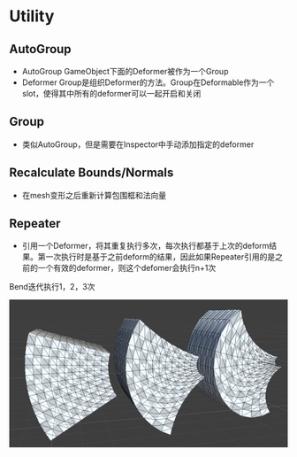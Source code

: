 # Utility

## AutoGroup

- AutoGroup GameObject下面的Deformer被作为一个Group
- Deformer Group是组织Deformer的方法。Group在Deformable作为一个slot，使得其中所有的deformer可以一起开启和关闭

## Group

- 类似AutoGroup，但是需要在Inspector中手动添加指定的deformer

## Recalculate Bounds/Normals

- 在mesh变形之后重新计算包围框和法向量

## Repeater

- 引用一个Deformer，将其重复执行多次，每次执行都基于上次的deform结果。第一次执行时是基于之前deform的结果，因此如果Repeater引用的是之前的一个有效的deformer，则这个defomer会执行n+1次

Bend迭代执行1，2，3次

![Repeater](Repeater.png)
